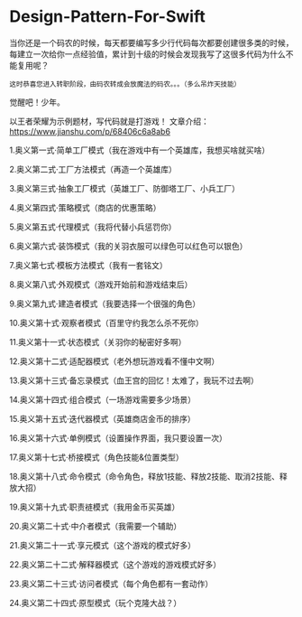 # Design-Pattern-For-Swift
   当你还是一个码农的时候，每天都要编写多少行代码每次都要创建很多类的时候，每建立一次给你一点经验值，累计到十级的时候会发现我写了这很多代码为什么不能复用呢？

    这时恭喜您进入转职阶段，由码农转成会放魔法的码农。。。（多么吊炸天技能）

觉醒吧！少年。

以王者荣耀为示例题材，写代码就是打游戏！
文章介绍：https://www.jianshu.com/p/68406c6a8ab6

1.奥义第一式·简单工厂模式（我在游戏中有一个英雄库，我想买啥就买啥）



2.奥义第二式·工厂方法模式（再造一个英雄库）



3.奥义第三式·抽象工厂模式（英雄工厂、防御塔工厂、小兵工厂）



4.奥义第四式·策略模式（商店的优惠策略）



5.奥义第五式·代理模式（我将代替小兵惩罚你）



6.奥义第六式·装饰模式（我的关羽衣服可以绿色可以红色可以银色）



7.奥义第七式·模板方法模式（我有一套铭文）



8.奥义第八式·外观模式（游戏开始前和游戏结束后）



9.奥义第九式·建造者模式（我要选择一个很强的角色）



10.奥义第十式·观察者模式（百里守约我怎么杀不死你）



11.奥义第十一式·状态模式（关羽你的秘密好多啊）



12.奥义第十二式·适配器模式（老外想玩游戏看不懂中文啊）



13.奥义第十三式·备忘录模式（血王宫的回忆！太难了，我玩不过去啊）



14.奥义第十四式·组合模式（一场游戏需要多少场景）



15.奥义第十五式·迭代器模式（英雄商店金币的排序）



16.奥义第十六式·单例模式（设置操作界面，我只要设置一次）



17.奥义第十七式·桥接模式（角色技能&位置类型）



18.奥义第十八式·命令模式（命令角色，释放1技能、释放2技能、取消2技能、释放大招）



19.奥义第十九式·职责裢模式（我用金币买英雄）



20.奥义第二十式·中介者模式（我需要一个辅助）



21.奥义第二十一式·享元模式（这个游戏的模式好多）



22.奥义第二十二式·解释器模式（这个游戏的游戏模式好多）



23.奥义第二十三式·访问者模式（每个角色都有一套动作）



24.奥义第二十四式·原型模式（玩个克隆大战？）